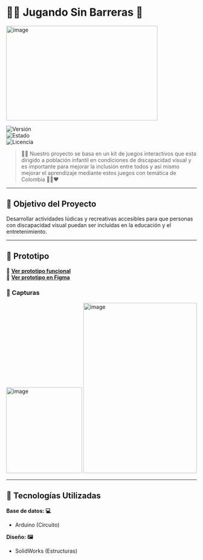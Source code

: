# 👩‍🦯 Jugando Sin Barreras 👀

<img width="400" height="250" alt="image" src="https://github.com/user-attachments/assets/9f7a89a7-3909-4e4c-b2ee-02127a85cef3" />



![Versión](https://img.shields.io/badge/versión-1.0.5-blue)  
![Estado](https://img.shields.io/badge/estado-en%20prototipo-yellow)  
![Licencia](https://img.shields.io/badge/licencia-MIT-green)

> 👨‍🦯 Nuestro proyecto se basa en un kit de juegos interactivos que esta dirigido a población infantil en condiciones de discapacidad visual y es importante para mejorar la inclusión entre todos y asi mismo mejorar el aprendizaje mediante estos juegos con temática de Colombia 💛💙❤️

---

## 🎯 Objetivo del Proyecto

Desarrollar actividades lúdicas y recreativas accesibles para que personas con discapacidad visual puedan ser incluidas en la educación y el entretenimiento.

---

## 🧪 Prototipo

🔗 **[Ver prototipo funcional](https://tuprototipo.netlify.app)**  
📁 **[Ver prototipo en Figma](https://www.figma.com/file/...)**

### 📸 Capturas

<img width="200" height="227" alt="image" src="https://github.com/user-attachments/assets/05368ca8-683f-40ab-9ec7-ef92db9718d7" />
<img width="300" height="450" alt="image" src="https://github.com/user-attachments/assets/4bc54a86-fbb3-4182-bd68-f0f6f601f701" />

---

## 🧰 Tecnologías Utilizadas

**Base de datos: 💻**
- Arduino (Circuito)

**Diseño: 🖼️**
- SolidWorks (Estructuras)

